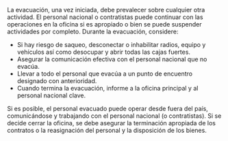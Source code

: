 [Title]: # (Fase Cuatro - Evacuación)
[Difficulty]: # (Principiante)
[Order]: # (3)

La evacuación, una vez iniciada, debe prevalecer sobre cualquier otra actividad. El personal nacional o contratistas puede continuar con las operaciones en la oficina si es apropiado o bien se puede suspender actividades por completo. Durante la evacuación, considere:

*   Si hay riesgo de saqueo, desconectar o inhabilitar radios, equipo y vehículos así como desocupar y abrir todas las cajas fuertes.
*   Asegurar la comunicación efectiva con el personal nacional que no evacúa.
*   Llevar a todo el personal que evacúa a un punto de encuentro designado con anterioridad.
*   Cuando termina la evacuación, informe a la oficina principal y al personal nacional clave.

Si es posible, el personal evacuado puede operar desde fuera del país, comunicándose y trabajando con el personal nacional (o contratistas). Si se decide cerrar la oficina, se debe asegurar la terminación apropiada de los contratos o la reasignación del personal y la disposición de los bienes.